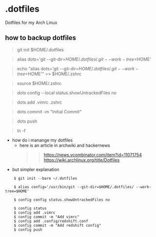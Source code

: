 # .dotfiles

Dotfiles for my Arch Linux

## how to backup dotfiles

> git init $HOME/.dotfiles

> alias dots='git --git-dir=$HOME/.dotfiles/.git --work-tree=$HOME'

> echo "alias dots='git --git-dir=$HOME/.dotfiles/.git --work-tree=$HOME'" >> $HOME/.zshrc

> source $HOME/.zshrc

> dots config --local status.showUntrackedFiles no

> dots add .vimrc .zshrc

> dots commit -m "Initial Commit"

> dots push

> ln -f

- how do i manange my dotfiles
  - here is an article in archwiki and hackernews
    > > https://news.ycombinator.com/item?id=11071754
    > > https://wiki.archlinux.org/title/Dotfiles
- but simpler explanation

```
    $ git init --bare ~/.dotfiles

    $ alias config='/usr/bin/git --git-dir=$HOME/.dotfiles/ --work-tree=$HOME'

    $ config config status.showUntrackedFiles no

    $ config status
    $ config add .vimrc
    $ config commit -m "Add vimrc"
    $ config add .config/redshift.conf
    $ config commit -m "Add redshift config"
    $ config push
```
